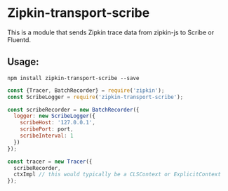 # Zipkin-transport-scribe

This is a module that sends Zipkin trace data from zipkin-js to Scribe or Fluentd.

## Usage:

`npm install zipkin-transport-scribe --save`

```javascript
const {Tracer, BatchRecorder} = require('zipkin');
const ScribeLogger = require('zipkin-transport-scribe');

const scribeRecorder = new BatchRecorder({
  logger: new ScribeLogger({
    scribeHost: '127.0.0.1',
    scribePort: port,
    scribeInterval: 1
  })
});

const tracer = new Tracer({
  scribeRecorder,
  ctxImpl // this would typically be a CLSContext or ExplicitContext
});
```
